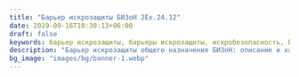 ```yaml
---
title: "Барьер искрозащиты БИЗоН 2Ex.24.12"
date: 2019-09-16T10:30:13+06:00
draft: false
keywords: барьер искрозащиты, барьеры искрозащиты, искробезопасность, БИЗоН
description: "Барьер искрозащиты общего назначения БИЗоН: описание и характеристики, онлайн-заказ"
bg_image: "images/bg/banner-1.webp"
---
```


